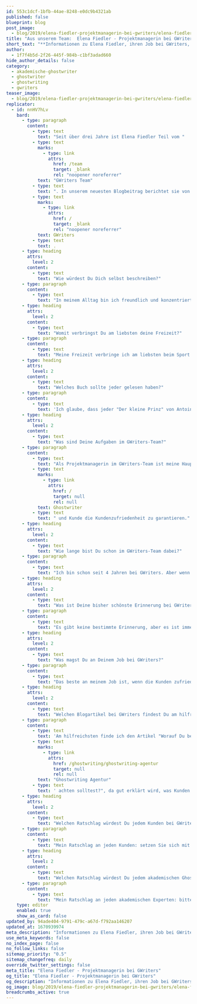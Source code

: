 ```yaml
---
id: 553c1dcf-1bfb-44ae-8248-e0dc9b4321ab
published: false
blueprint: blog
post_image:
  - blog/2019/elena-fiedler-projektmanagerin-bei-gwriters/elena-fiedler-gwriters.jpg
title: "Aus unserem Team:  Elena Fiedler - Projektmanagerin bei GWriters"
short_text: "**Informationen zu Elena Fiedler, ihren Job bei GWriters, ihre Ratschläge an akademische Ghostwriter & Kunden der Ghostwriter-Agentur GWriters.**"
author:
  - 1f7f4b5d-2f26-445f-984b-c1bf3adad660
hide_author_details: false
category:
  - akademische-ghostwriter
  - ghostwriter
  - ghostwriting
  - gwriters
teaser_image:
  - blog/2019/elena-fiedler-projektmanagerin-bei-gwriters/elena-fiedler-gwriters.jpg
replicator:
  - id: nnHV7hLv
    bard:
      - type: paragraph
        content:
          - type: text
            text: "Seit über drei Jahre ist Elena Fiedler Teil vom "
          - type: text
            marks:
              - type: link
                attrs:
                  href: /team
                  target: _blank
                  rel: "noopener noreferrer"
            text: "GWriters Team"
          - type: text
            text: ". In unserem neuesten Blogbeitrag berichtet sie von ihrer Arbeit als Projektmanagerin bei"
          - type: text
            marks:
              - type: link
                attrs:
                  href: /
                  target: _blank
                  rel: "noopener noreferrer"
            text: GWriters
          - type: text
            text: .
      - type: heading
        attrs:
          level: 2
        content:
          - type: text
            text: "Wie würdest Du Dich selbst beschreiben?"
      - type: paragraph
        content:
          - type: text
            text: "In meinem Alltag bin ich freundlich und konzentriert. Einen kleinen Spaß erlaube ich mir auf der Arbeit ab und an, wenn es um die Kundenzufriedenheit geht bin ich allerdings immer mit sofort mit voller Konzentration dabei."
      - type: heading
        attrs:
          level: 2
        content:
          - type: text
            text: "Womit verbringst Du am liebsten deine Freizeit?"
      - type: paragraph
        content:
          - type: text
            text: "Meine Freizeit verbringe ich am liebsten beim Sport und Wandern. Ebenso mag ich es, exotische Länder zu besuchen - letztes Jahr reiste ich nach China und ich bin sehr begeistert von der chinesischen Kultur."
      - type: heading
        attrs:
          level: 2
        content:
          - type: text
            text: "Welches Buch sollte jeder gelesen haben?"
      - type: paragraph
        content:
          - type: text
            text: 'Ich glaube, dass jeder "Der kleine Prinz" von Antoine de Saint-Exupéry gelesen haben sollte.'
      - type: heading
        attrs:
          level: 2
        content:
          - type: text
            text: "Was sind Deine Aufgaben im GWriters-Team?"
      - type: paragraph
        content:
          - type: text
            text: "Als Projektmanagerin im GWriters-Team ist meine Hauptaufgabe die Betreuung der Projekte zu leiten und durch eine gezielte Steuerung der Zusammenarbeit zwischen"
          - type: text
            marks:
              - type: link
                attrs:
                  href: /
                  target: null
                  rel: null
            text: Ghostwriter
          - type: text
            text: " und Kunde die Kundenzufriedenheit zu garantieren."
      - type: heading
        attrs:
          level: 2
        content:
          - type: text
            text: "Wie lange bist Du schon im GWriters-Team dabei?"
      - type: paragraph
        content:
          - type: text
            text: "Ich bin schon seit 4 Jahren bei GWriters. Aber wenn man seine Arbeit mag, dann vergeht die Zeit sehr schnell. Und ich bin mit unserem tollen Team, den Kunden und ihren interessanten Themen sowie mit unseren hochqualifizierten Ghostwritern mehr als glücklich!"
      - type: heading
        attrs:
          level: 2
        content:
          - type: text
            text: "Was ist Deine bisher schönste Erinnerung bei GWriters?"
      - type: paragraph
        content:
          - type: text
            text: "Es gibt keine bestimmte Erinnerung, aber es ist immer schön, wenn ein Kunde sich persönlich bei mir bedankt und nicht nur die Arbeit des Ghostwriters, sondern auch mein Auftragsmanagement und den Kundenservice lobt."
      - type: heading
        attrs:
          level: 2
        content:
          - type: text
            text: "Was magst Du an Deinem Job bei GWriters?"
      - type: paragraph
        content:
          - type: text
            text: "Das beste an meinem Job ist, wenn die Kunden zufrieden sind. Dann fühle ich mich stolz auf meine Arbeit und weiss, dass ich etwas im Leben eines anderen bewegt und diesem Menschen geholfen habe."
      - type: heading
        attrs:
          level: 2
        content:
          - type: text
            text: "Welchen Blogartikel bei GWriters findest Du am hilfreichsten und warum?"
      - type: paragraph
        content:
          - type: text
            text: 'Am hilfreichsten finde ich den Artikel "Worauf Du bei einer '
          - type: text
            marks:
              - type: link
                attrs:
                  href: /ghostwriting/ghostwriting-agentur
                  target: null
                  rel: null
            text: "Ghostwriting Agentur"
          - type: text
            text: ' achten solltest?", da gut erklärt wird, was Kunden erwarten können und worauf diese unbedingt achten müssen, um eine seriöse Agentur zu erkennen.'
      - type: heading
        attrs:
          level: 2
        content:
          - type: text
            text: "Welchen Ratschlag würdest Du jedem Kunden bei GWriters geben?"
      - type: paragraph
        content:
          - type: text
            text: "Mein Ratschlag an jeden Kunden: setzen Sie sich mit Ihrer Arbeit vor der Abgabe gründlich auseinander! Nur dann ziehen Sie den größtmöglichen Nutzen aus der Unterstützung durch GWriters."
      - type: heading
        attrs:
          level: 2
        content:
          - type: text
            text: "Welchen Ratschlag würdest Du jedem akademischen Ghostwriter bei GWriters geben?"
      - type: paragraph
        content:
          - type: text
            text: "Mein Ratschlag an jeden akademischen Experten: bitte keine Plagiate liefern, diese werden von uns sofort entdeckt und führen zur sofortigen Beendigung Ihrer Arbeit für GWriters."
    type: editor
    enabled: true
    show_as_card: false
updated_by: 94ade404-9791-479c-a67d-f792aa146207
updated_at: 1670939974
meta_description: "Informationen zu Elena Fiedler, ihren Job bei GWriters, ihre Ratschläge an akademische Ghostwriter & Kunden der Ghostwriter-Agentur GWriters."
use_meta_keywords: false
no_index_page: false
no_follow_links: false
sitemap_priority: "0.5"
sitemap_changefreq: daily
override_twitter_settings: false
meta_title: "Elena Fiedler - Projektmanagerin bei GWriters"
og_title: "Elena Fiedler - Projektmanagerin bei GWriters"
og_description: "Informationen zu Elena Fiedler, ihren Job bei GWriters, ihre Ratschläge an akademische Ghostwriter & Kunden der Ghostwriter-Agentur GWriters."
og_image: blog/2019/elena-fiedler-projektmanagerin-bei-gwriters/elena-fiedler-gwriters.jpg
breadcrumbs_active: true
---
```

